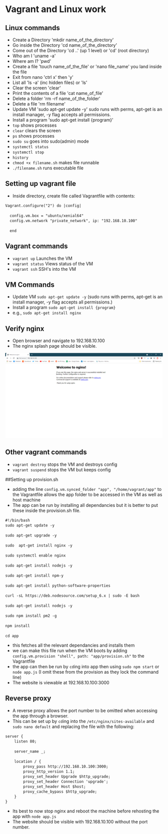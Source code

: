 # Vagrant and Linux work

## Linux commands 
- Create a Directory 'mkdir name_of_the_directory'
- Go inside the Directory 'cd name_of_the_directory'
- Come out of the Directory 'cd ..' (up 1 level) or 'cd' (root directory)
- Who am I 'uname -a'
- Where am I? 'pwd'
- Create a file 'touch name_of_the_file' or 'nano file_name' you land inside the file
- Exit from nano 'ctrl x' then 'y'
- List all 'ls -a' (inc hidden files) or 'ls'
- Clear the screen 'clear'
- Print the contents of a file 'cat name_of_file'
- Delete a folder 'rm -rf name_of_the_folder'
- Delete a file 'rm filename'
- Update VM 'sudo apt-get update -y' sudo runs with perms, apt-get is an install manager, -y flag accepts all permissions. 
- Install a program 'sudo apt-get install {program}' 
- `top` shows processes
- `clear` clears the screen
 - `ps` shows processes
 - `sudo su` goes into sudo(admin) mode
 - `systemctl status` 
 - `systemctl stop` 
 - `history`
- `chmod +x filename.sh` makes file runnable
- `./filename.sh` runs executable file 

## Setting up vagrant file
- Inside directory, create file called Vagrantfile with contents:
```
Vagrant.configure("2") do |config|

  config.vm.box = "ubuntu/xenial64" 
  config.vm.network "private_network", ip: "192.168.10.100"
  
  end

```


## Vagrant commands
- `vagrant up` Launches the VM
- `vagrant status` Views status of the VM
- `vagrant ssh` SSH's into the VM

## VM Commands
- Update VM `sudo apt-get update -y` (sudo runs with perms, apt-get is an install manager, -y flag accepts all permissions.) 
- Install a program `sudo apt-get install {program}` 
- e.g., `sudo apt-get install nginx`


## Verify nginx 
- Open browser and navigate to 192.168.10.100
- The nginx splash page should be visible.

![The desired view](https://github.com/jackingham/DevEnvironment/blob/main/image.png?raw=true)

## Other vagrant commands
- `vagrant destroy` stops the VM and destroys config
- `vagrant suspend` stops the VM but keeps config

##Setting up provision.sh
- adding the line `config.vm.synced_folder "app", "/home/vagrant/app"` to the Vagrantfile allows the app folder to be accessed in the VM as well as host machine
- The app can be run by installing all dependancies but it is better to put these inside the provision.sh file.
 ```
 #!/bin/bash
sudo apt-get update -y

sudo apt-get upgrade -y

sudo  apt-get install nginx -y

sudo systemctl enable nginx

sudo apt-get install nodejs -y

sudo apt-get install npm-y

sudo apt-get install python-software-properties

curl -sL https://deb.nodesource.com/setup_6.x | sudo -E bash

sudo apt-get install nodejs -y

sudo npm install pm2 -g

npm install

cd app 
```
- this fetches all the relevant dependancies and installs them
- we can make this file run when the VM boots by adding `config.vm.provision "shell", path: "app/provision.sh"` to the Vagrantfile
- the app can then be run by `cd`ing into app then using `sudo npm start` or `node app.js` (I omit these from the provision as they lock the command line)
- The website is viewable at 192.168.10.100:3000

## Reverse proxy

- A reverse proxy allows the port number to be omitted when accessing the app through a browser.
- This can be set up by `cd`ing into the `/etc/nginx/sites-available` and `sudo nano default` and replacing the file with the following:
```
server {
	listen 80;

	server_name _;

	location / {
		proxy_pass http://192.168.10.100:3000;
		proxy_http_version 1.1;
		proxy_set_header Upgrade $http_upgrade;
		proxy_set_header Connection 'upgrade';
		proxy_set_header Host $host;
		proxy_cache_bypass $http_upgrade;
	}
}
```
- Its best to now stop nginx and reboot the machine before rehosting the app with `node app.js` 
- The website should be visible with 192.168.10.100 without the port number.



